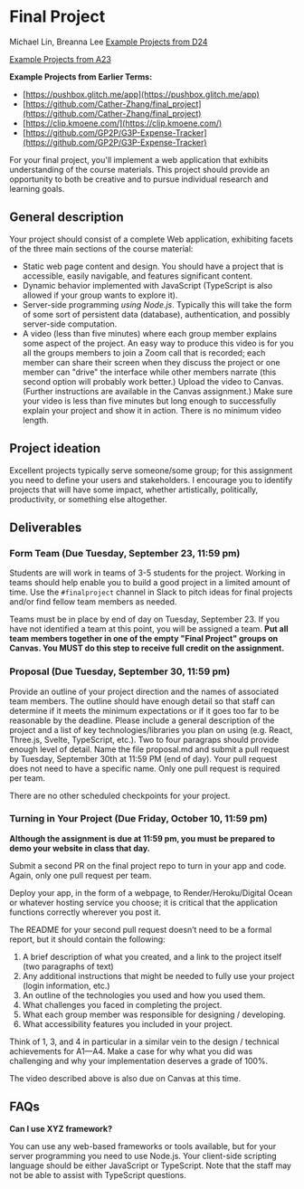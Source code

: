 # Final Project
Michael Lin, Breanna Lee
[Example Projects from D24](https://echo360.org/collection/35d9eb4e-1c44-4880-80b5-c7a2f04ba64c/public)

[Example Projects from A23](https://echo360.org/collection/50a4d343-caea-4deb-93ee-61bdd7da543f/public)

**Example Projects from Earlier Terms:**
- [https://pushbox.glitch.me/app](https://pushbox.glitch.me/app)
- [https://github.com/Cather-Zhang/final_project](https://github.com/Cather-Zhang/final_project)
- [https://clip.kmoene.com/](https://clip.kmoene.com/)
- [https://github.com/GP2P/G3P-Expense-Tracker](https://github.com/GP2P/G3P-Expense-Tracker)

For your final project, you'll implement a web application that exhibits understanding of the course materials. This project should provide an opportunity to both be creative and to pursue individual research and learning goals.

## General description
Your project should consist of a complete Web application, exhibiting facets of the three main sections of the course material:

- Static web page content and design. You should have a project that is accessible, easily navigable, and features significant content.
- Dynamic behavior implemented with JavaScript (TypeScript is also allowed if your group wants to explore it).
- Server-side programming *using Node.js*. Typically this will take the form of some sort of persistent data (database), authentication, and possibly server-side computation. 
- A video (less than five minutes) where each group member explains some aspect of the project. An easy way to produce this video is for you all the groups members to join a Zoom call that is recorded; each member can share their screen when they discuss the project or one member can "drive" the interface while other members narrate (this second option will probably work better.) Upload the video to Canvas. (Further instructions are available in the Canvas assignment.) Make sure your video is less than five minutes but long enough to successfully explain your project and show it in action. There is no minimum video length.

## Project ideation
Excellent projects typically serve someone/some group; for this assignment you need to define your users and stakeholders. I encourage you to identify projects that will have some impact, whether artistically, politically, productivity, or something else altogether. 

## Deliverables

### Form Team (Due Tuesday, September 23, 11:59 pm)
Students are will work in teams of 3-5 students for the project. Working in teams should help enable you to build a good project in a limited amount of time.  Use the `#finalproject` channel in Slack to pitch ideas for final projects and/or find fellow team members as needed.

Teams must be in place by end of day on Tuesday, September 23. If you have not identified a team at this point, you will be assigned a team. **Put all team members together in one of the empty "Final Project" groups on Canvas. You MUST do this step to receive full credit on the assignment.**

### Proposal (Due Tuesday, September 30, 11:59 pm) 
Provide an outline of your project direction and the names of associated team members. The outline should have enough detail so that staff can determine if it meets the minimum expectations or if it goes too far to be reasonable by the deadline. Please include a general description of the project and a list of key technologies/libraries you plan on using (e.g. React, Three.js, Svelte, TypeScript, etc.). Two to four paragraps should provide enough level of detail. Name the file proposal.md and submit a pull request by Tuesday, September 30th at 11:59 PM (end of day). Your pull request does not need to have a specific name. Only one pull request is required per team.

There are no other scheduled checkpoints for your project. 

### Turning in Your Project (Due Friday, October 10, 11:59 pm)
**Although the assignment is due at 11:59 pm, you must be prepared to demo your website in class that day.**

Submit a second PR on the final project repo to turn in your app and code. Again, only one pull request per team.

Deploy your app, in the form of a webpage, to Render/Heroku/Digital Ocean or whatever hosting service you choose; it is critical that the application functions correctly wherever you post it.

The README for your second pull request doesn’t need to be a formal report, but it should contain the following:

1. A brief description of what you created, and a link to the project itself (two paragraphs of text)
2. Any additional instructions that might be needed to fully use your project (login information, etc.)
3. An outline of the technologies you used and how you used them.
4. What challenges you faced in completing the project.
5. What each group member was responsible for designing / developing.
6. What accessibility features you included in your project.

Think of 1, 3, and 4 in particular in a similar vein to the design / technical achievements for A1—A4. Make a case for why what you did was challenging and why your implementation deserves a grade of 100%.

The video described above is also due on Canvas at this time.

## FAQs

**Can I use XYZ framework?** 

You can use any web-based frameworks or tools available, but for your server programming you need to use Node.js. Your client-side scripting language should be either JavaScript or TypeScript. Note that the staff may not be able to assist with TypeScript questions.
